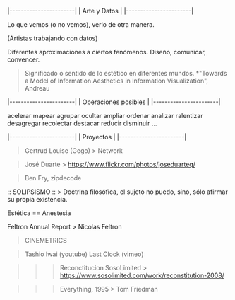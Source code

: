|-----------------------|
| Arte y Datos		 	|
|-----------------------|

Lo que vemos (o no vemos), verlo de otra manera.

(Artistas trabajando con datos)

Diferentes aproximaciones a ciertos fenómenos.
Diseño, comunicar, convencer.


> Significado o sentido de lo estético en diferentes mundos.
*"Towards a Model of Information Aesthetics in Information Visualization", Andreau 

|-----------------------|
| Operaciones posibles  |
|-----------------------|

acelerar	mapear
agrupar		ocultar
ampliar		ordenar
analizar 	ralentizar
desagregar 	recolectar
destacar 	reducir
disminuir	...

|-----------------------|
| Proyectos				|
|-----------------------|

> Gertrud Louise (Gego) > Network

> José Duarte > https://www.flickr.com/photos/joseduarteq/

> Ben Fry, zipdecode

:: SOLIPSISMO :: > Doctrina filosófica, el sujeto no puedo, sino, sólo afirmar su propia existencia.

Estética =\= Anestesia 

Feltron Annual Report > Nicolas Feltron

> CINEMETRICS

> Tashio Iwai (youtube)
> Last Clock (vimeo)

>>> Reconctitucion
SosoLimited > https://www.sosolimited.com/work/reconstitution-2008/

>>> Everything, 1995 > Tom Friedman
